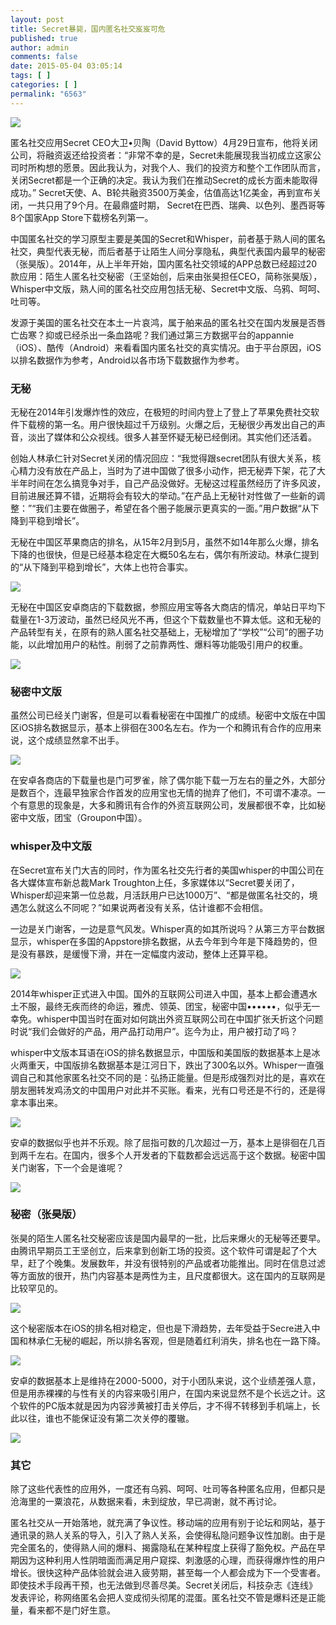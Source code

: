 ```yaml
---
layout: post
title: Secret暴毙，国内匿名社交岌岌可危
published: true
author: admin
comments: false
date: 2015-05-04 03:05:14
tags: [ ]
categories: [ ]
permalink: "6563"
---
```

![][1]

匿名社交应用Secret CEO大卫•贝陶（David Byttow）4月29日宣布，他将关闭公司，将融资返还给投资者：“非常不幸的是，Secret未能展现我当初成立这家公司时所构想的愿景。因此我认为，对我个人、我们的投资方和整个工作团队而言，关闭Secret都是一个正确的决定。我认为我们在推动Secret的成长方面未能取得成功。” Secret天使、A、B轮共融资3500万美金，估值高达1亿美金，再到宣布关闭，一共只用了9个月。在最鼎盛时期， Secret在巴西、瑞典、以色列、墨西哥等8个国家App Store下载榜名列第一。

中国匿名社交的学习原型主要是美国的Secret和Whisper，前者基于熟人间的匿名社交，典型代表无秘，而后者基于让陌生人间分享隐私，典型代表国内最早的秘密（张昊版）。2014年，从上半年开始，国内匿名社交领域的APP总数已经超过20款应用：陌生人匿名社交秘密（王坚始创，后来由张昊担任CEO，简称张昊版），Whisper中文版，熟人间的匿名社交应用包括无秘、Secret中文版、乌鸦、呵呵、吐司等。

发源于美国的匿名社交在本土一片哀鸿，属于舶来品的匿名社交在国内发展是否唇亡齿寒？抑或已经杀出一条血路呢？我们通过第三方数据平台的appannie（iOS）、酷传（Android）来看看国内匿名社交的真实情况。由于平台原因，iOS以排名数据作为参考，Android以各市场下载数据作为参考。

### 无秘

无秘在2014年引发爆炸性的效应，在极短的时间内登上了登上了苹果免费社交软件下载榜的第一名。用户很快超过千万级别。火爆之后，无秘很少再发出自己的声音，淡出了媒体和公众视线。很多人甚至怀疑无秘已经倒闭。其实他们还活着。

创始人林承仁针对Secret关闭的情况回应：“我觉得跟secret团队有很大关系，核心精力没有放在产品上，当时为了进中国做了很多小动作，把无秘弄下架，花了大半年时间在怎么搞竞争对手，自己产品没做好。无秘这过程虽然经历了许多风波，目前进展还算不错，近期将会有较大的举动。”在产品上无秘针对性做了一些新的调整：”“我们主要在做圈子，希望在各个圈子能展示更真实的一面。”用户数据“从下降到平稳到增长”。

无秘在中国区苹果商店的排名，从15年2月到5月，虽然不如14年那么火爆，排名下降的也很快，但是已经基本稳定在大概50名左右，偶尔有所波动。林承仁提到的“从下降到平稳到增长”，大体上也符合事实。

![][2]

无秘在中国区安卓商店的下载数据，参照应用宝等各大商店的情况，单站日平均下载量在1-3万波动，虽然已经风光不再，但这个下载数量也不算太低。这和无秘的产品转型有关，在原有的熟人匿名社交基础上，无秘增加了“学校”“公司”的圈子功能，以此增加用户的粘性。削弱了之前靠两性、爆料等功能吸引用户的权重。

![][3]

### 秘密中文版

虽然公司已经关门谢客，但是可以看看秘密在中国推广的成绩。秘密中文版在中国区iOS排名数据显示，基本上徘徊在300名左右。作为一个和腾讯有合作的应用来说，这个成绩显然拿不出手。

![][4]

在安卓各商店的下载量也是门可罗雀，除了偶尔能下载一万左右的量之外，大部分是数百个，连最早独家合作首发的应用宝也无情的抛弃了他们，不可谓不凄凉。一个有意思的现象是，大多和腾讯有合作的外资互联网公司，发展都很不幸，比如秘密中文版，团宝（Groupon中国）。

### whisper及中文版

在Secret宣布关门大吉的同时，作为匿名社交先行者的美国whisper的中国公司在各大媒体宣布新总裁Mark Troughton上任，多家媒体以“Secret要关闭了，Whisper却迎来第一位总裁，月活跃用户已达1000万”、“都是做匿名社交的，境遇怎么就这么不同呢？”如果说两者没有关系，估计谁都不会相信。

一边是关门谢客，一边是意气风发。Whisper真的如其所说吗？从第三方平台数据显示，whisper在多国的Appstore排名数据，从去今年到今年是下降趋势的，但是没有暴跌，是缓慢下滑，并在一定幅度内波动，整体上还算平稳。

![][5]

2014年whisper正式进入中国。国外的互联网公司进入中国，基本上都会遭遇水土不服，最终无疾而终的命运，雅虎、领英、团宝，秘密中国••••••，似乎无一幸免。whisper中国当时在面对如何跳出外资互联网公司在中国扩张夭折这个问题时说“我们会做好的产品，用产品打动用户”。迄今为止，用户被打动了吗？

whisper中文版本耳语在iOS的排名数据显示，中国版和美国版的数据基本上是冰火两重天，中国版排名数据基本是江河日下，跌出了300名以外。Whisper一直强调自己和其他家匿名社交不同的是：弘扬正能量。但是形成强烈对比的是，喜欢在朋友圈转发鸡汤文的中国用户对此并不买账。看来，光有口号还是不行的，还是得拿本事出来。

![][6]

安卓的数据似乎也并不乐观。除了屈指可数的几次超过一万，基本上是徘徊在几百到两千左右。在国内，很多个人开发者的下载数都会远远高于这个数据。秘密中国关门谢客，下一个会是谁呢？

![][7]

### 秘密（张昊版）

张昊的陌生人匿名社交秘密应该是国内最早的一批，比后来爆火的无秘等还要早。由腾讯早期员工王坚创立，后来拿到创新工场的投资。这个软件可谓是起了个大早，赶了个晚集。发展数年，并没有很特别的产品或者功能推出。同时在信息过滤等方面放的很开，热门内容基本是两性为主，且尺度都很大。这在国内的互联网是比较罕见的。

![][8]

这个秘密版本在iOS的排名相对稳定，但也是下滑趋势，去年受益于Secre进入中国和林承仁无秘的崛起，所以排名客观，但是随着红利消失，排名也在一路下降。

![][9]

安卓的数据基本上是维持在2000-5000，对于小团队来说，这个业绩差强人意，但是用赤裸裸的与性有关的内容来吸引用户，在国内来说显然不是个长远之计。这个软件的PC版本就是因为内容涉黄被打击关停后，才不得不转移到手机端上，长此以往，谁也不能保证没有第二次关停的覆辙。

![][10]

### 其它

除了这些代表性的应用外，一度还有乌鸦、呵呵、吐司等各种匿名应用，但都只是沧海里的一粟浪花，从数据来看，未到绽放，早已凋谢，就不再讨论。

匿名社交从一开始落地，就充满了争议性。移动端的应用有别于论坛和网站，基于通讯录的熟人关系的导入，引入了熟人关系，会使得私隐问题争议性加剧。由于是完全匿名的，使得熟人间的爆料、揭露隐私在某种程度上获得了豁免权。产品在早期因为这种利用人性阴暗面而满足用户窥探、刺激感的心理，而获得爆炸性的用户增长。很快这种产品体验就会进入疲劳期，甚至每一个人都会成为下一个受害者。即使技术手段再干预，也无法做到尽善尽美。Secret关闭后，科技杂志《连线》发表评论，称网络匿名会把人变成彻头彻尾的混蛋。匿名社交不管是爆料还是正能量，看来都不是门好生意。

 [1]: http://yongz.com/yz/wp-content/uploads/2015/05/efaef8e7a2f7c49af8820165f2bb8485.jpg
 [2]: http://yongz.com/yz/wp-content/uploads/2015/05/b4d1a61262724bf65021971986689def.jpg
 [3]: http://yongz.com/yz/wp-content/uploads/2015/05/9a773a5145b6cd8bec46fcbdb6df9e5e.jpg
 [4]: http://yongz.com/yz/wp-content/uploads/2015/05/3eeddf2acc217527163f26fa75515059.jpg
 [5]: http://yongz.com/yz/wp-content/uploads/2015/05/6a0cf9203654617493650881bdbe28d8.jpg
 [6]: http://yongz.com/yz/wp-content/uploads/2015/05/d19f708f13e46e32da8465f817afc8e3.jpg
 [7]: http://yongz.com/yz/wp-content/uploads/2015/05/22a77f1913cea81abf7a56e5707fe0e7.jpg
 [8]: http://yongz.com/yz/wp-content/uploads/2015/05/8b93c99887b95d79234dd31690820d45.jpg
 [9]: http://yongz.com/yz/wp-content/uploads/2015/05/32228e75772d806c42e67153dbf66ce4.jpg
 [10]: http://yongz.com/yz/wp-content/uploads/2015/05/34f861fe4b223b09bcc0a5a13ad6b38f.jpg